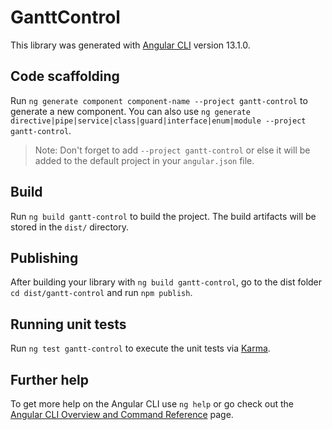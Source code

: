 # GanttControl

This library was generated with [Angular CLI](https://github.com/angular/angular-cli) version 13.1.0.

## Code scaffolding

Run `ng generate component component-name --project gantt-control` to generate a new component. You can also use `ng generate directive|pipe|service|class|guard|interface|enum|module --project gantt-control`.
> Note: Don't forget to add `--project gantt-control` or else it will be added to the default project in your `angular.json` file. 

## Build

Run `ng build gantt-control` to build the project. The build artifacts will be stored in the `dist/` directory.

## Publishing

After building your library with `ng build gantt-control`, go to the dist folder `cd dist/gantt-control` and run `npm publish`.

## Running unit tests

Run `ng test gantt-control` to execute the unit tests via [Karma](https://karma-runner.github.io).

## Further help

To get more help on the Angular CLI use `ng help` or go check out the [Angular CLI Overview and Command Reference](https://angular.io/cli) page.
